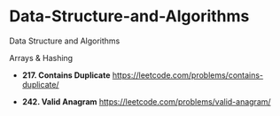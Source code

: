 # Data-Structure-and-Algorithms
Data Structure and Algorithms

Arrays & Hashing 
* **217. Contains Duplicate** https://leetcode.com/problems/contains-duplicate/

* **242. Valid Anagram** https://leetcode.com/problems/valid-anagram/
